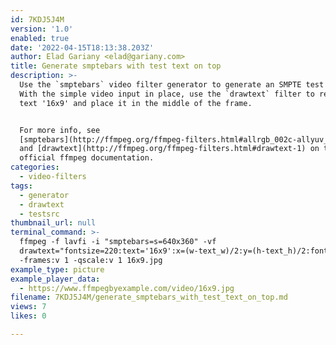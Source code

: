 ```yaml
---
id: 7KDJ5J4M
version: '1.0'
enabled: true
date: '2022-04-15T18:13:38.203Z'
author: Elad Gariany <elad@gariany.com>
title: Generate smptebars with test text on top
description: >-
  Use the `smptebars` video filter generator to generate an SMPTE test source.
  With the simple video input in place, use the `drawtext` filter to render the
  text '16x9' and place it in the middle of the frame.


  For more info, see
  [smptebars](http://ffmpeg.org/ffmpeg-filters.html#allrgb_002c-allyuv_002c-color_002c-colorspectrum_002c-haldclutsrc_002c-nullsrc_002c-pal75bars_002c-pal100bars_002c-rgbtestsrc_002c-smptebars_002c-smptehdbars_002c-testsrc_002c-testsrc2_002c-yuvtestsrc)
  and [drawtext](http://ffmpeg.org/ffmpeg-filters.html#drawtext-1) on the
  official ffmpeg documentation.
categories:
  - video-filters
tags:
  - generator
  - drawtext
  - testsrc
thumbnail_url: null
terminal_command: >-
  ffmpeg -f lavfi -i "smptebars=s=640x360" -vf
  drawtext="fontsize=220:text='16x9':x=(w-text_w)/2:y=(h-text_h)/2:fontcolor=White"
  -frames:v 1 -qscale:v 1 16x9.jpg
example_type: picture
example_player_data:
  - https://www.ffmpegbyexample.com/video/16x9.jpg
filename: 7KDJ5J4M/generate_smptebars_with_test_text_on_top.md
views: 7
likes: 0

---
```


